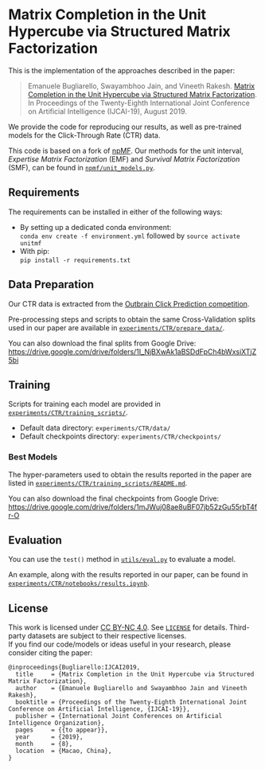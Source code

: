 # Matrix Completion in the Unit Hypercube via Structured Matrix Factorization

This is the implementation of the approaches described in the paper:
> Emanuele Bugliarello, Swayambhoo Jain, and Vineeth Rakesh. [Matrix Completion in the Unit Hypercube via Structured Matrix Factorization](https://arxiv.org/abs/1905.12881). In Proceedings of the Twenty-Eighth International Joint Conference on Artificial Intelligence (IJCAI-19), August 2019.

We provide the code for reproducing our results, as well as pre-trained models for the Click-Through Rate (CTR) data.

This code is based on a fork of [npMF](https://github.com/e-bug/npmf). Our methods for the unit interval, *Expertise Matrix Factorization* (EMF) and *Survival Matrix Factorization* (SMF), can be found in [`npmf/unit_models.py`](npmf/unit_models.py).

## Requirements
The requirements can be installed in either of the following ways:

- By setting up a dedicated conda environment: <br>
`conda env create -f environment.yml` followed by `source activate unitmf`
- With pip: <br>
`pip install -r requirements.txt`

## Data Preparation
Our CTR data is extracted from the [Outbrain Click Prediction competition](https://www.kaggle.com/c/outbrain-click-prediction/data).

Pre-processing steps and scripts to obtain the same Cross-Validation splits used in our paper are available in [`experiments/CTR/prepare_data/`](experiments/CTR/prepare_data).

You can also download the final splits from Google Drive: https://drive.google.com/drive/folders/1I_NjBXwAk1aBSDdFpCh4bWxsiXTjZ5bi

## Training

Scripts for training each model are provided in [`experiments/CTR/training_scripts/`](experiments/CTR/training_scripts).
- Default data directory: `experiments/CTR/data/`
- Default checkpoints directory: `experiments/CTR/checkpoints/`

### Best Models
The hyper-parameters used to obtain the results reported in the paper are listed in [`experiments/CTR/training_scripts/README.md`](experiments/CTR/training_scripts/README.md).

You can also download the final checkpoints from Google Drive: https://drive.google.com/drive/folders/1mJWuj08ae8uBF07jb52zGu55rbT4fr-O

## Evaluation

You can use the `test()` method in [`utils/eval.py`](utils/eval.py) to evaluate a model.

An example, along with the results reported in our paper, can be found in [`experiments/CTR/notebooks/results.ipynb`](experiments/CTR/notebooks/results.ipynb).

## License
This work is licensed under [CC BY-NC 4.0](https://creativecommons.org/licenses/by-nc/4.0/). See [`LICENSE`](LICENSE) for details. 
Third-party datasets are subject to their respective licenses. <br>
If you find our code/models or ideas useful in your research, please consider citing the paper:
```
@inproceedings{Bugliarello:IJCAI2019,
  title     = {Matrix Completion in the Unit Hypercube via Structured Matrix Factorization},
  author    = {Emanuele Bugliarello and Swayambhoo Jain and Vineeth Rakesh},
  booktitle = {Proceedings of the Twenty-Eighth International Joint Conference on Artificial Intelligence, {IJCAI-19}},
  publisher = {International Joint Conferences on Artificial Intelligence Organization},
  pages     = {{to appear}},
  year      = {2019},
  month     = {8},
  location  = {Macao, China},
}
```
